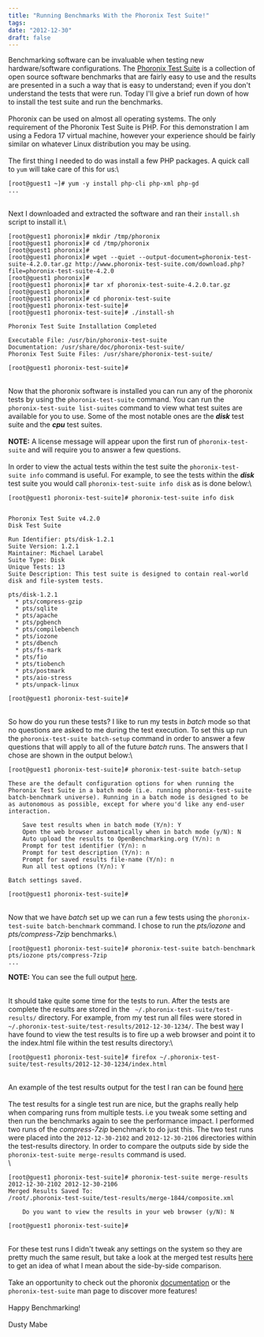 ```yaml
---
title: "Running Benchmarks With the Phoronix Test Suite!"
tags:
date: "2012-12-30"
draft: false
---
```


Benchmarking software can be invaluable when testing new
hardware/software configurations. The [Phoronix Test
Suite](http://www.phoronix-test-suite.com) is a collection of open
source software benchmarks that are fairly easy to use and the results
are presented in a such a way that is easy to understand; even if you
don't understand the tests that were run. Today I'll give a brief run
down of how to install the test suite and run the benchmarks.\
\
Phoronix can be used on almost all operating systems. The only
requirement of the Phoronix Test Suite is PHP. For this demonstration I
am using a Fedora 17 virtual machine, however your experience should be
fairly similar on whatever Linux distribution you may be using.\
\
The first thing I needed to do was install a few PHP packages. A quick
call to `yum` will take care of this for us:\

```nohighlight
[root@guest1 ~]# yum -y install php-cli php-xml php-gd
...
```

\
Next I downloaded and extracted the software and ran their `install.sh`
script to install it.\

```nohighlight
[root@guest1 phoronix]# mkdir /tmp/phoronix
[root@guest1 phoronix]# cd /tmp/phoronix
[root@guest1 phoronix]# 
[root@guest1 phoronix]# wget --quiet --output-document=phoronix-test-suite-4.2.0.tar.gz http://www.phoronix-test-suite.com/download.php?file=phoronix-test-suite-4.2.0
[root@guest1 phoronix]# 
[root@guest1 phoronix]# tar xf phoronix-test-suite-4.2.0.tar.gz
[root@guest1 phoronix]#
[root@guest1 phoronix]# cd phoronix-test-suite
[root@guest1 phoronix-test-suite]#
[root@guest1 phoronix-test-suite]# ./install-sh

Phoronix Test Suite Installation Completed

Executable File: /usr/bin/phoronix-test-suite
Documentation: /usr/share/doc/phoronix-test-suite/
Phoronix Test Suite Files: /usr/share/phoronix-test-suite/

[root@guest1 phoronix-test-suite]#
```

\
Now that the phoronix software is installed you can run any of the
phoronix tests by using the `phoronix-test-suite` command. You can run
the ` phoronix-test-suite list-suites` command to view what test suites
are available for you to use. Some of the most notable ones are the
***disk*** test suite and the ***cpu*** test suites.\
\
**NOTE:** A license message will appear upon the first run of
`phoronix-test-suite` and will require you to answer a few questions.\
\
In order to view the actual tests within the test suite the
`phoronix-test-suite info` command is useful. For example, to see the
tests within the ***disk*** test suite you would call
`phoronix-test-suite info disk` as is done below:\

```nohighlight
[root@guest1 phoronix-test-suite]# phoronix-test-suite info disk


Phoronix Test Suite v4.2.0
Disk Test Suite

Run Identifier: pts/disk-1.2.1
Suite Version: 1.2.1
Maintainer: Michael Larabel
Suite Type: Disk
Unique Tests: 13
Suite Description: This test suite is designed to contain real-world disk and file-system tests.

pts/disk-1.2.1
  * pts/compress-gzip
  * pts/sqlite
  * pts/apache
  * pts/pgbench
  * pts/compilebench
  * pts/iozone
  * pts/dbench
  * pts/fs-mark
  * pts/fio
  * pts/tiobench
  * pts/postmark
  * pts/aio-stress
  * pts/unpack-linux

[root@guest1 phoronix-test-suite]#
```

\
So how do you run these tests? I like to run my tests in *batch* mode so
that no questions are asked to me during the test execution. To set this
up run the `phoronix-test-suite batch-setup` command in order to answer
a few questions that will apply to all of the future *batch* runs. The
answers that I chose are shown in the output below:\

```nohighlight
[root@guest1 phoronix-test-suite]# phoronix-test-suite batch-setup

These are the default configuration options for when running the Phoronix Test Suite in a batch mode (i.e. running phoronix-test-suite batch-benchmark universe). Running in a batch mode is designed to be as autonomous as possible, except for where you'd like any end-user interaction.

    Save test results when in batch mode (Y/n): Y
    Open the web browser automatically when in batch mode (y/N): N
    Auto upload the results to OpenBenchmarking.org (Y/n): n
    Prompt for test identifier (Y/n): n
    Prompt for test description (Y/n): n
    Prompt for saved results file-name (Y/n): n
    Run all test options (Y/n): Y

Batch settings saved.

[root@guest1 phoronix-test-suite]#
```

\
Now that we have *batch* set up we can run a few tests using the
`phoronix-test-suite batch-benchmark` command. I chose to run the
*pts/iozone* and *pts/compress-7zip* benchmarks.\


```nohighlight
[root@guest1 phoronix-test-suite]# phoronix-test-suite batch-benchmark pts/iozone pts/compress-7zip
...
```

**NOTE:** You can see the full output [here](/2012-12-30/output.txt).

\
It should take quite some time for the tests to run. After the tests are
complete the results are stored in the
` ~/.phoronix-test-suite/test-results/` directory. For example, from my
test run all files were stored in
`~/.phoronix-test-suite/test-results/2012-12-30-1234/`. The best way I
have found to view the test results is to fire up a web browser and
point it to the index.html file within the test results directory:\

```nohighlight
[root@guest1 phoronix-test-suite]# firefox ~/.phoronix-test-suite/test-results/2012-12-30-1234/index.html
```

\
An example of the test results output for the test I ran can be found
[here](/2012-12-30/2012-12-30-1234/index.html)\
\
The test results for a single test run are nice, but the graphs really
help when comparing runs from multiple tests. i.e you tweak some setting
and then run the benchmarks again to see the performance impact. I
performed two runs of the *compress-7zip* benchmark to do just this. The
two test runs were placed into the `2012-12-30-2102` and
`2012-12-30-2106` directories within the test-results directory. In
order to compare the outputs side by side the
`phoronix-test-suite merge-results` command is used.\
\

```nohighlight
[root@guest1 phoronix-test-suite]# phoronix-test-suite merge-results 2012-12-30-2102 2012-12-30-2106
Merged Results Saved To:
/root/.phoronix-test-suite/test-results/merge-1844/composite.xml

    Do you want to view the results in your web browser (y/N): N

[root@guest1 phoronix-test-suite]#
```

\
For these test runs I didn't tweak any settings on the system so they
are pretty much the same result, but take a look at the merged test
results [here](/2012-12-30/merge-1844/index.html) to get an idea
of what I mean about the side-by-side comparison.\
\
Take an opportunity to check out the phoronix
[documentation](/2012-12-30/phoronix-test-suite.pdf) or the
`phoronix-test-suite` man page to discover more features!\
\
Happy Benchmarking!\
\
Dusty Mabe
